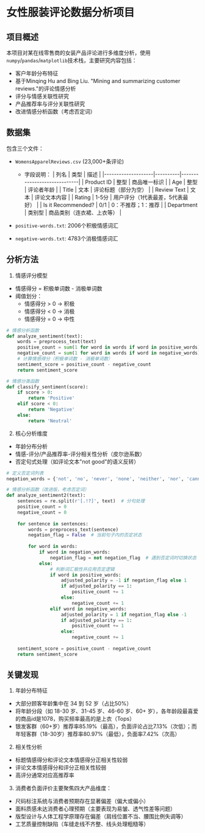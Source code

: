 # 女性服装评论数据分析项目

## 项目概述
本项目对某在线零售商的女装产品评论进行多维度分析，使用`numpy`/`pandas`/`matplotlib`技术栈，主要研究内容包括：
- 客户年龄分布特征
- 基于Minqing Hu and Bing Liu. "Mining and summarizing customer reviews."的评论情感分析 
- 评分与情感关联性研究
- 产品推荐率与评分关联性研究
- 改进情感分析函数（考虑否定词）

## 数据集
包含三个文件：
- `WomensApparelReviews.csv` (23,000+条评论)
  - 字段说明：
    | 列名               | 类型     | 描述                          |
    |--------------------|----------|-----------------------------|
    | Product ID         | 整型     | 商品唯一标识                  |
    | Age                | 整型     | 评论者年龄                    |
    | Title              | 文本     | 评论标题（部分为空）           |
    | Review Text        | 文本     | 评论文本内容                  |
    | Rating             | 1-5分    | 用户评分（1代表最差，5代表最好）  |
    | Is it Recommended? | 0/1      | 0：不推荐；1：推荐             |
    | Department         | 类别型   | 商品类别（连衣裙、上衣等）     |

- `positive-words.txt`: 2006个积极情感词汇
- `negative-words.txt`: 4783个消极情感词汇

## 分析方法
1. 情感评分模型
- 情感得分 = 积极单词数 - 消极单词数
-  阈值划分：
   - 情感得分 > 0 → 积极
   - 情感得分 < 0 → 消极
   - 情感得分 = 0 → 中性
```python
# 情感分析函数
def analyze_sentiment(text):
    words = preprocess_text(text)
    positive_count = sum(1 for word in words if word in positive_words)
    negative_count = sum(1 for word in words if word in negative_words)
    # 计算情感得分（积极单词数 - 消极单词数）
    sentiment_score = positive_count - negative_count
    return sentiment_score

# 情感分类函数
def classify_sentiment(score):
    if score > 0:
        return 'Positive'
    elif score < 0:
        return 'Negative'
    else:
        return 'Neutral'
```
2. 核心分析维度
- 年龄分布分析
- 情感-评分/产品推荐率-评分相关性分析（皮尔逊系数）
- 否定句式处理（如评论文本"not good"的语义反转）
```python
# 定义否定词列表
negation_words = {'not', 'no', 'never', 'none', 'neither', 'nor', 'cannot'}

# 情感分析函数（改进版，考虑否定词）
def analyze_sentiment2(text):
    sentences = re.split(r'[.!?]', text)  # 分句处理
    positive_count = 0
    negative_count = 0
    
    for sentence in sentences:
        words = preprocess_text(sentence)
        negation_flag = False  # 当前句子内的否定状态
        
        for word in words:
            if word in negation_words:
                negation_flag = not negation_flag  # 遇到否定词时切换状态
            else:
                # 判断词汇极性并应用否定逻辑
                if word in positive_words:
                    adjusted_polarity = -1 if negation_flag else 1
                    if adjusted_polarity == 1:
                        positive_count += 1
                    else:
                        negative_count += 1
                elif word in negative_words:
                    adjusted_polarity = 1 if negation_flag else -1
                    if adjusted_polarity == 1:
                        positive_count += 1
                    else:
                        negative_count += 1
    
    sentiment_score = positive_count - negative_count
    return sentiment_score
```

## 关键发现
1. 年龄分布特征
- 大部分顾客年龄集中在 34 到 52 岁（占比50%）
- 将年龄分段（如 18-30 岁、31-45 岁、46-60 岁、60+ 岁），各年龄段最喜爱的商品id是1078，购买频率最高的是上衣（Tops）
- 银发客群（60+岁）推荐率85.19%（最高），负面评论占比7.13%（次低）；而年轻客群（18-30岁）推荐率80.97%（最低），负面率7.42%（次高）
2. 相关性分析
- 标题情感得分和评论文本情感得分正相关性较弱
- 评论文本情感得分和评分正相关性较弱
- 高评分通常对应高推荐率
3. 消费者负面评价主要聚焦四大产品维度：
- 尺码标注系统与消费者预期存在显著偏差（偏大或偏小）
- 面料质感未达消费者心理预期（主要表现为易皱、透气性差等问题）
- 版型设计与人体工程学原理存在偏差（肩线位置不当、腰围比例失调等）
- 工艺质量控制缺陷（车缝走线不齐整、线头处理粗糙等）
